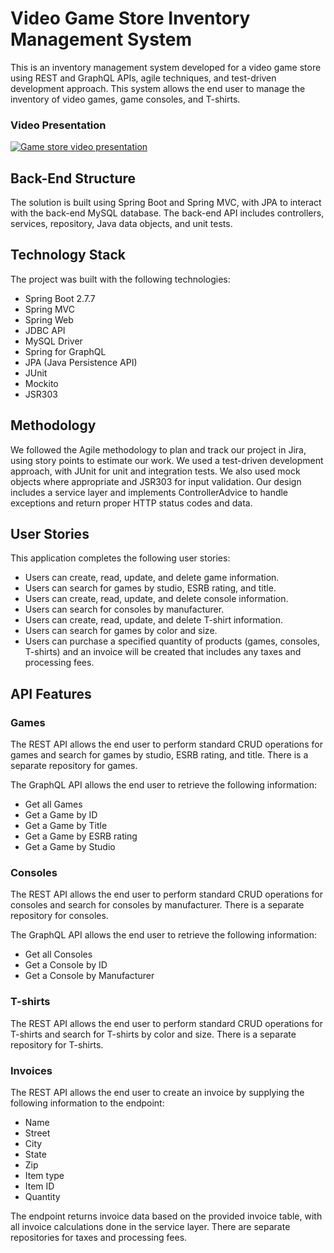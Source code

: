 # Video Game Store Inventory Management System
This is an inventory management system developed for a video game store using REST and GraphQL APIs, agile techniques, and test-driven development approach. This system allows the end user to manage the inventory of video games, game consoles, and T-shirts.

### Video Presentation
[![Game store video presentation](https://images.unsplash.com/photo-1637592156141-d41fb6234e71?ixlib=rb-4.0.3&ixid=MnwxMjA3fDB8MHxwaG90by1wYWdlfHx8fGVufDB8fHx8&auto=format&fit=crop&w=1553&q=80)](https://vimeo.com/814841167)

## Back-End Structure
The solution is built using Spring Boot and Spring MVC, with JPA to interact with the back-end MySQL database. The back-end API includes controllers, services, repository, Java data objects, and unit tests.

## Technology Stack
The project was built with the following technologies:

- Spring Boot 2.7.7
- Spring MVC
- Spring Web
- JDBC API
- MySQL Driver
- Spring for GraphQL
- JPA (Java Persistence API)
- JUnit
- Mockito
- JSR303


## Methodology
We followed the Agile methodology to plan and track our project in Jira, using story points to estimate our work. We used a test-driven development approach, with JUnit for unit and integration tests. We also used mock objects where appropriate and JSR303 for input validation. Our design includes a service layer and implements ControllerAdvice to handle exceptions and return proper HTTP status codes and data.

## User Stories
This application completes the following user stories:

- Users can create, read, update, and delete game information.
- Users can search for games by studio, ESRB rating, and title.
- Users can create, read, update, and delete console information.
- Users can search for consoles by manufacturer.
- Users can create, read, update, and delete T-shirt information.
- Users can search for games by color and size.
- Users can purchase a specified quantity of products (games, consoles, T-shirts) and an invoice will be created that includes any taxes and processing fees.

## API Features

### Games
The REST API allows the end user to perform standard CRUD operations for games and search for games by studio, ESRB rating, and title. There is a separate repository for games.

The GraphQL API allows the end user to retrieve the following information:

- Get all Games
- Get a Game by ID
- Get a Game by Title
- Get a Game by ESRB rating
- Get a Game by Studio


### Consoles
The REST API allows the end user to perform standard CRUD operations for consoles and search for consoles by manufacturer. There is a separate repository for consoles.

The GraphQL API allows the end user to retrieve the following information:

- Get all Consoles
- Get a Console by ID
- Get a Console by Manufacturer

### T-shirts
The REST API allows the end user to perform standard CRUD operations for T-shirts and search for T-shirts by color and size. There is a separate repository for T-shirts.

### Invoices
The REST API allows the end user to create an invoice by supplying the following information to the endpoint:

- Name
- Street
- City
- State
- Zip
- Item type
- Item ID
- Quantity

The endpoint returns invoice data based on the provided invoice table, with all invoice calculations done in the service layer. There are separate repositories for taxes and processing fees.
